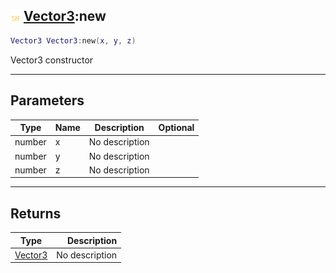 ## ![shared](.gitbook/assets/shared.png) [Vector3](./readme/Vector3/README.md):new

```lua
Vector3 Vector3:new(x, y, z)
```

Vector3 constructor

------
## Parameters

| Type   | Name | Description | Optional |
| ------ | ---- | ----------- | -------: |
| number | x | No description |  |
| number | y | No description |  |
| number | z | No description |  |


------
## Returns

| Type   | Description |
| ------ | ----------: |
| [Vector3](./readme/Vector3/README.md) | No description |

